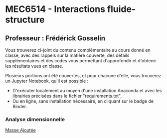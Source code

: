 # MEC6514 - Interactions fluide-structure

## Professeur : Frédérick Gosselin

Vous trouverez ci-joint du contenu complémentaire au cours donné en classe, avec des rappels sur la matière couverte, des détails supplémentaires et des codes vous permettant d'approfondir et d'obtenir les résultats vues en classe. 

Plusieurs portions ont été couvertes, et pour chacune d'elle, vous trouverez un Jupyter Notebook, qu'il est possible :
- D'exécuter localement au moyen d'une installation Anaconda et avec les librairies précisées dans le fichier "requirements.txt",
- Ou en ligne, sans installation nécessaire, en cliquant sur le badge de Binder.

### Analyse dimensionnelle 

[Masse Ajoutée](https://github.com/lm2-poly/FSI/main/Chapitre-2_Analyse-dimensionnelle/1_Masse_ajoutee/Masse_ajoutee.ipynb)
